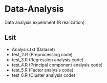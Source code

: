 # Data-Analysis
Data analysis experiment (R realization).

## Lsit
- Analysis.txt (Dataset)
- test_2.R (Preprocessing code)
- test_3.R (Regression analysis code)
- test_4.R (Principal component analysis code)
- test_5.R (Factor analysis code)
- test_6.R (Cluster analysis code)
